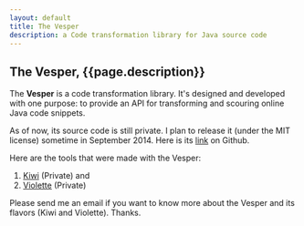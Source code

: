 ```yaml
---
layout: default
title: The Vesper
description: a Code transformation library for Java source code
---
```


## The Vesper, {{page.description}}

The **Vesper** is a code transformation library. It's designed and developed with one 
purpose: to provide an API for transforming and scouring online Java code snippets.

As of now, its source code is still private. I plan to release it (under the MIT license) 
sometime in September 2014. Here is its [link](https://github.com/hsanchez/vesper) on Github.
 
Here are the tools that were made with the Vesper: 

1. [Kiwi](https://github.com/hsanchez/vesper-http) (Private) and 
2. [Violette](https://github.com/hsanchez/vesper-web) (Private) 

Please send me an email if you want to know more about the Vesper and its flavors (Kiwi and Violette). 
Thanks.